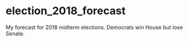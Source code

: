 # election_2018_forecast

My forecast for 2018 midterm elections. Democrats win House but lose Senate.
